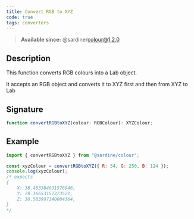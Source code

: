```yaml
---
title: Convert RGB to XYZ
code: true
tags: converters
---
```


> **Available since:** @sardine/colour@1.2.0

## Description

This function converts RGB colours into a Lab object.

It accepts an RGB object and converts it to XYZ first and then from XYZ to Lab

## Signature

```typescript
function convertRGBtoXYZ(colour: RGBColour): XYZColour;
```

## Example

```javascript
import { convertRGBtoXYZ } from "@sardine/colour";

const xyzColour = convertRGBtoXYZ({ R: 34, G: 250, B: 124 });
console.log(xyzColour);
/* expects 
{
    X: 38.483384631576946,
    Y: 70.16653157373521,
    Z: 30.583997140084364,
}
*/
```
